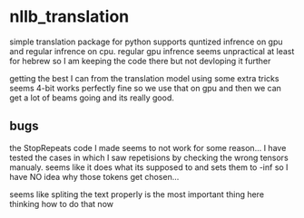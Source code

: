 # nllb_translation
simple translation package for python supports quntized infrence on gpu and regular infrence on cpu. 
regular gpu infrence seems unpractical at least for hebrew so I am keeping the code there but not devloping it further



getting the best I can from the translation model using some extra tricks
seems 4-bit works perfectly fine so we use that on gpu and then we can get a lot of beams going and its really good.

## bugs
the StopRepeats code I made seems to not work for some reason... 
I have tested the cases in which I saw repetisions by checking the wrong tensors manualy.
seems like it does what its supposed to and sets them to -inf so I have NO idea why those tokens get chosen...

seems like spliting the text properly is the most important thing here
thinking how to do that now

